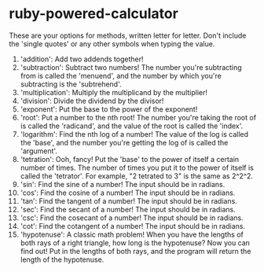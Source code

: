 # ruby-powered-calculator
These are your options for methods, written letter for letter. Don't include the 'single quotes' or any other symbols when typing the value.

1) 'addition':
Add two addends together!
2) 'subtraction':
Subtract two numbers! The number you're subtracting from is called the 'menuend', and the number by which you're subtracting is the 'subtrehend'.
3) 'multiplication':
Multiply the multiplicand by the multiplier!
4) 'division':
Divide the dividend by the divisor!
5) 'exponent':
Put the base to the power of the exponent!
6) 'root':
Put a number to the nth root! The number you're taking the root of is called the 'radicand', and the value of the root is called the 'index'.
7) 'logarithm':
Find the nth log of a number! The value of the log is called the 'base', and the number you're getting the log of is called the 'argument'.
8) 'tetration':
Ooh, fancy! Put the 'base' to the power of itself a certain number of times. The number of times you put it to the power of itself is called the 'tetrator'. For example, "2 tetrated to 3" is the same as 2^2^2.
9) 'sin':
Find the sine of a number! The input should be in radians.
10) 'cos':
Find the cosine of a number! The input should be in radians.
11) 'tan':
Find the tangent of a number! The input should be in radians.
12) 'sec':
Find the secant of a number! The input should be in radians.
13) 'csc':
Find the cosecant of a number! The input should be in radians.
14) 'cot':
Find the cotangent of a number! The input should be in radians.
15) 'hypotenuse':
A classic math problem! When you have the lengths of both rays of a right triangle, how long is the hypotenuse? Now you can find out! Put in the lengths of both rays, and the program will return the length of the hypotenuse.
